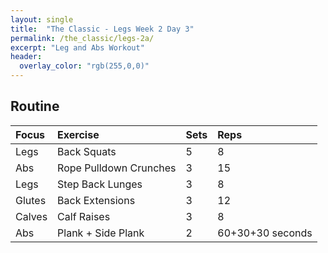 ```yaml
---
layout: single
title:  "The Classic - Legs Week 2 Day 3"
permalink: /the_classic/legs-2a/
excerpt: "Leg and Abs Workout"
header:
  overlay_color: "rgb(255,0,0)"
---
```


## Routine

| Focus | Exercise | Sets | Reps |
|:-|:-|:-|:-|
|Legs|Back Squats|5|8|
|Abs|Rope Pulldown Crunches|3|15|
|Legs|Step Back Lunges|3|8|
|Glutes|Back Extensions|3|12|
|Calves|Calf Raises|3|8|
|Abs|Plank + Side Plank|2|60+30+30 seconds|
